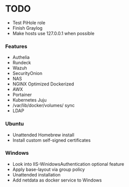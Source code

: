 # TODO

* Test PiHole role
* Finish Graylog
* Make hosts use 127.0.0.1 when possible

### Features

* Authelia
* Rundeck
* Wazuh
* SecurityOnion
* NAS
* NGINX Optimized Dockerized
* AWX
* Portainer
* Kubernetes Juju
* /var/lib/docker/volumes/ sync
* LDAP

### Ubuntu

* Unattended Homebrew install
* Install custom self-signed certificates

### Windows

* Look into IIS-WinidowsAuthentication optional feature
* Apply base-layout via group policy
* Unattended installation
* Add netdata as docker service to Windows